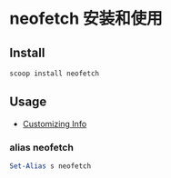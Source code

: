 # neofetch 安装和使用

## Install

```powershell
scoop install neofetch
```

## Usage

- [Customizing Info](https://github.com/dylanaraps/neofetch/wiki/Customizing-Info)

### alias neofetch

```powershell
Set-Alias s neofetch
```
